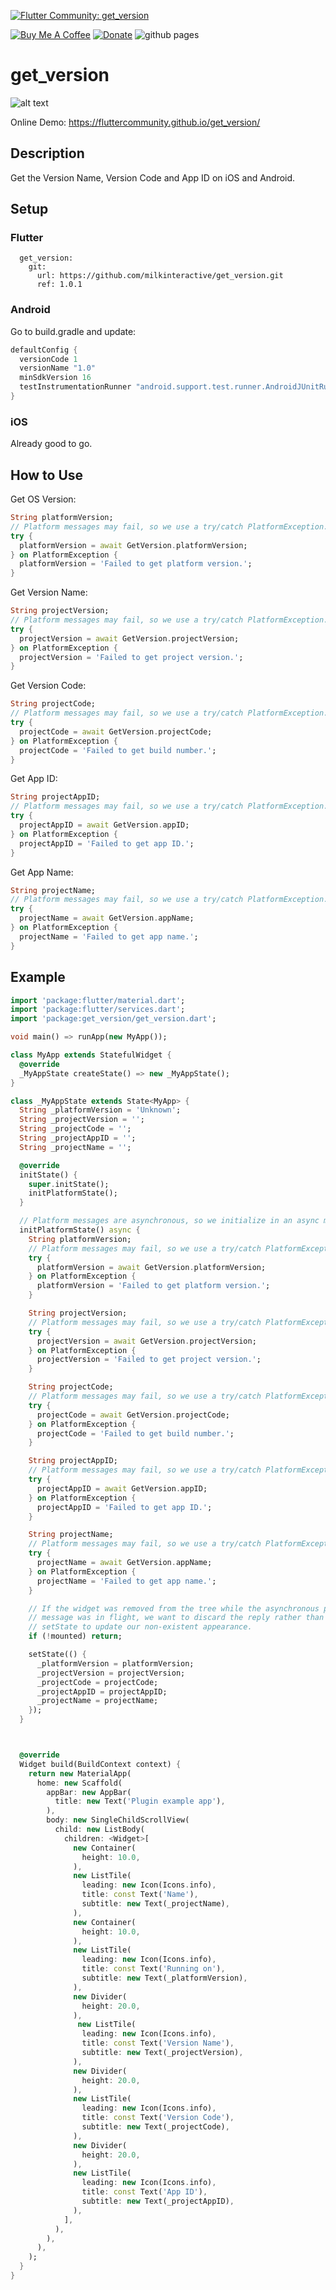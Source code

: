 [![Flutter Community: get_version](https://fluttercommunity.dev/_github/header/get_version)](https://github.com/fluttercommunity/community)

[![Buy Me A Coffee](https://img.shields.io/badge/Donate-Buy%20Me%20A%20Coffee-yellow.svg)](https://www.buymeacoffee.com/rodydavis)
[![Donate](https://img.shields.io/badge/Donate-PayPal-green.svg)](https://www.paypal.com/cgi-bin/webscr?cmd=_s-xclick&hosted_button_id=WSH3GVC49GNNJ)
![github pages](https://github.com/fluttercommunity/get_version/workflows/github%20pages/badge.svg)

# get_version
![alt text](https://github.com/fluttercommunity/get_version/blob/master/screenshots/IMG_0023.PNG)

Online Demo: https://fluttercommunity.github.io/get_version/

## Description
Get the Version Name, Version Code and App ID on iOS and Android.


## Setup

### Flutter

```
  get_version:
    git:
      url: https://github.com/milkinteractive/get_version.git
      ref: 1.0.1
```

### Android

Go to build.gradle and update:

```gradle
defaultConfig {
  versionCode 1
  versionName "1.0"
  minSdkVersion 16
  testInstrumentationRunner "android.support.test.runner.AndroidJUnitRunner"
}
```

### iOS

Already good to go.

## How to Use

Get OS Version:

```dart
String platformVersion;
// Platform messages may fail, so we use a try/catch PlatformException.
try {
  platformVersion = await GetVersion.platformVersion;
} on PlatformException {
  platformVersion = 'Failed to get platform version.';
}
```

Get Version Name:

```dart
String projectVersion;
// Platform messages may fail, so we use a try/catch PlatformException.
try {
  projectVersion = await GetVersion.projectVersion;
} on PlatformException {
  projectVersion = 'Failed to get project version.';
}
```

Get Version Code:

```dart
String projectCode;
// Platform messages may fail, so we use a try/catch PlatformException.
try {
  projectCode = await GetVersion.projectCode;
} on PlatformException {
  projectCode = 'Failed to get build number.';
}
```

Get App ID:

```dart
String projectAppID;
// Platform messages may fail, so we use a try/catch PlatformException.
try {
  projectAppID = await GetVersion.appID;
} on PlatformException {
  projectAppID = 'Failed to get app ID.';
}
```

Get App Name:

```dart
String projectName;
// Platform messages may fail, so we use a try/catch PlatformException.
try {
  projectName = await GetVersion.appName;
} on PlatformException {
  projectName = 'Failed to get app name.';
}
```

## Example

```dart
import 'package:flutter/material.dart';
import 'package:flutter/services.dart';
import 'package:get_version/get_version.dart';

void main() => runApp(new MyApp());

class MyApp extends StatefulWidget {
  @override
  _MyAppState createState() => new _MyAppState();
}

class _MyAppState extends State<MyApp> {
  String _platformVersion = 'Unknown';
  String _projectVersion = '';
  String _projectCode = '';
  String _projectAppID = '';
  String _projectName = '';

  @override
  initState() {
    super.initState();
    initPlatformState();
  }

  // Platform messages are asynchronous, so we initialize in an async method.
  initPlatformState() async {
    String platformVersion;
    // Platform messages may fail, so we use a try/catch PlatformException.
    try {
      platformVersion = await GetVersion.platformVersion;
    } on PlatformException {
      platformVersion = 'Failed to get platform version.';
    }

    String projectVersion;
    // Platform messages may fail, so we use a try/catch PlatformException.
    try {
      projectVersion = await GetVersion.projectVersion;
    } on PlatformException {
      projectVersion = 'Failed to get project version.';
    }

    String projectCode;
    // Platform messages may fail, so we use a try/catch PlatformException.
    try {
      projectCode = await GetVersion.projectCode;
    } on PlatformException {
      projectCode = 'Failed to get build number.';
    }

    String projectAppID;
    // Platform messages may fail, so we use a try/catch PlatformException.
    try {
      projectAppID = await GetVersion.appID;
    } on PlatformException {
      projectAppID = 'Failed to get app ID.';
    }

    String projectName;
    // Platform messages may fail, so we use a try/catch PlatformException.
    try {
      projectName = await GetVersion.appName;
    } on PlatformException {
      projectName = 'Failed to get app name.';
    }

    // If the widget was removed from the tree while the asynchronous platform
    // message was in flight, we want to discard the reply rather than calling
    // setState to update our non-existent appearance.
    if (!mounted) return;

    setState(() {
      _platformVersion = platformVersion;
      _projectVersion = projectVersion;
      _projectCode = projectCode;
      _projectAppID = projectAppID;
      _projectName = projectName;
    });
  }



  @override
  Widget build(BuildContext context) {
    return new MaterialApp(
      home: new Scaffold(
        appBar: new AppBar(
          title: new Text('Plugin example app'),
        ),
        body: new SingleChildScrollView(
          child: new ListBody(
            children: <Widget>[
              new Container(
                height: 10.0,
              ),
              new ListTile(
                leading: new Icon(Icons.info),
                title: const Text('Name'),
                subtitle: new Text(_projectName),
              ),
              new Container(
                height: 10.0,
              ),
              new ListTile(
                leading: new Icon(Icons.info),
                title: const Text('Running on'),
                subtitle: new Text(_platformVersion),
              ),
              new Divider(
                height: 20.0,
              ),
               new ListTile(
                leading: new Icon(Icons.info),
                title: const Text('Version Name'),
                subtitle: new Text(_projectVersion),
              ),
              new Divider(
                height: 20.0,
              ),
              new ListTile(
                leading: new Icon(Icons.info),
                title: const Text('Version Code'),
                subtitle: new Text(_projectCode),
              ),
              new Divider(
                height: 20.0,
              ),
              new ListTile(
                leading: new Icon(Icons.info),
                title: const Text('App ID'),
                subtitle: new Text(_projectAppID),
              ),
            ],
          ),
        ),
      ),
    );
  }
}
```
